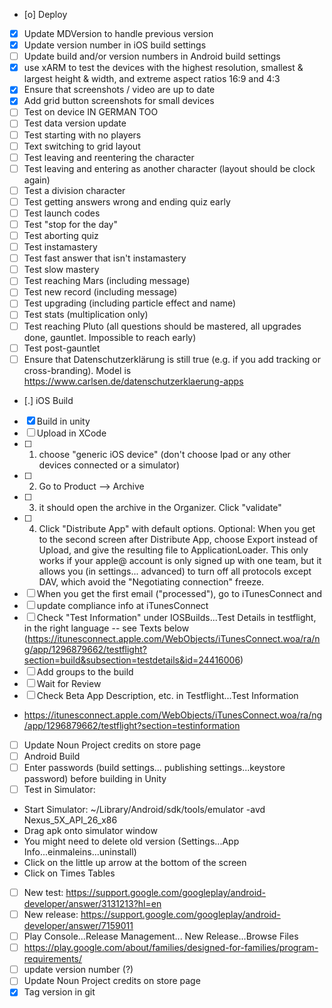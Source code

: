 * [o] Deploy
 * [X] Update MDVersion to handle previous version
 * [X] Update version number in iOS build settings
 * [ ] Update build and/or version numbers in Android build settings
 * [X] use xARM to test the devices with the highest resolution, smallest & largest height & width, and extreme aspect ratios 16:9 and 4:3
 * [X] Ensure that screenshots / video are up to date
  * [X] Add grid button screenshots for small devices
 * [ ] Test on device IN GERMAN TOO 
  * [ ] Test data version update
  * [ ] Test starting with no players
  * [ ] Text switching to grid layout
  * [ ] Test leaving and reentering the character
  * [ ] Test leaving and entering as another character (layout should be clock again)
  * [ ] Test a division character
  * [ ] Test getting answers wrong and ending quiz early
  * [ ] Test launch codes
  * [ ] Test "stop for the day"
  * [ ] Test aborting quiz
  * [ ] Test instamastery
  * [ ] Test fast answer that isn't instamastery
  * [ ] Test slow mastery
  * [ ] Test reaching Mars (including message)
  * [ ] Test new record (including message)
  * [ ] Test upgrading (including particle effect and name)
  * [ ] Test stats (multiplication only)
  * [ ] Test reaching Pluto (all questions should be mastered, all upgrades done, gauntlet. Impossible to reach early)
  * [ ] Test post-gauntlet
 * [ ] Ensure that Datenschutzerklärung is still true (e.g. if you add tracking or cross-branding). Model is https://www.carlsen.de/datenschutzerklaerung-apps 
 * [.] iOS Build
  * [X] Build in unity
  * [ ] Upload in XCode
   * [ ] 1) choose "generic iOS device" (don't choose Ipad or any other devices connected or a simulator) 
   * [ ] 2) Go to Product --> Archive
   * [ ] 3) it should open the archive in the Organizer. Click "validate" 
   * [ ] 4) Click "Distribute App" with default options. Optional: When you get to the second screen after Distribute App, choose Export instead of Upload, and give the resulting file to ApplicationLoader. This only works if your apple@ account is only signed up with one team, but it allows you (in settings... advanced) to turn off all protocols except DAV, which avoid the "Negotiating connection" freeze.
  * [ ] When you get the first email ("processed"), go to iTunesConnect and
   * [ ] update compliance info at iTunesConnect
   * [ ] Check "Test Information" under IOSBuilds...Test Details in testflight, in the right language -- see Texts below (https://itunesconnect.apple.com/WebObjects/iTunesConnect.woa/ra/ng/app/1296879662/testflight?section=build&subsection=testdetails&id=24416006)
   * [ ] Add groups to the build
   * [ ] Wait for Review
  * [ ] Check Beta App Description, etc. in Testflight...Test Information
   * https://itunesconnect.apple.com/WebObjects/iTunesConnect.woa/ra/ng/app/1296879662/testflight?section=testinformation
  * [ ] Update Noun Project credits on store page 
 * [ ] Android Build
  * [ ] Enter passwords (build settings... publishing settings...keystore password) before building in Unity
  * [ ] Test in Simulator:
   * Start Simulator: ~/Library/Android/sdk/tools/emulator -avd Nexus_5X_API_26_x86
   * Drag apk onto simulator window
   * You might need to delete old version (Settings...App Info...einmaleins...uninstall)
   * Click on the little up arrow at the bottom of the screen
   * Click on Times Tables
  * [ ] New test: https://support.google.com/googleplay/android-developer/answer/3131213?hl=en
  * [ ] New release: https://support.google.com/googleplay/android-developer/answer/7159011
   * [ ] Play Console...Release Management... New Release...Browse Files
  * [ ] https://play.google.com/about/families/designed-for-families/program-requirements/  
  * [ ] update version number (?)
  * [ ] Update Noun Project credits on store page 
 * [X] Tag version in git
